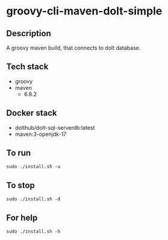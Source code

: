 # groovy-cli-maven-dolt-simple

## Description
A groovy maven build, that connects to dolt database.

## Tech stack
- groovy
- maven
  - 6.8.2

## Docker stack
- dolthub/dolt-sql-serverdb:latest
- maven:3-openjdk-17

## To run
`sudo ./install.sh -u`

## To stop
`sudo ./install.sh -d`

## For help
`sudo ./install.sh -h`
